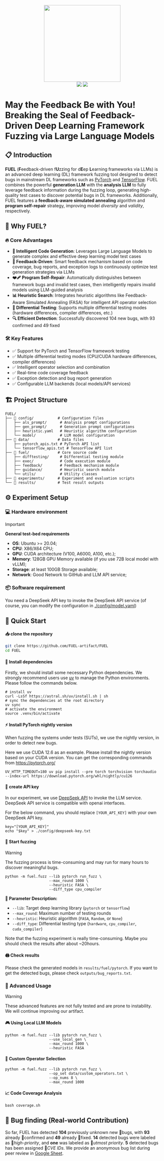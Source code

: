<div align='center'>
  <img src=assets/FUEL-logo.png width=250px >
</div>
<div align='center'>
  <a href="https://docs.google.com/spreadsheets/d/e/2PACX-1vSalhzttBbSI-U313-xOEoZU_H6bajwYZPsEDdLvklFnXDn4Tp6t-W51mO-lTWDzPxnxuh4QZM0ERme/pubhtml"><img src=https://img.shields.io/badge/Bug_List-Google_Sheet-green?style=for-the-badge></a>
  <a href="./LICENSE"><img src=https://img.shields.io/badge/License-Apache_2.0-turquoise?style=for-the-badge ></a>
 </div>

# May the Feedback Be with You! Breaking the Seal of Feedback-Driven Deep Learning Framework Fuzzing via Large Language Models

## 📋 Introduction

**FUEL** (**F**eedback-driven f**U**zzing for d**E**ep **L**earning frameworks via LLMs) is an advanced deep learning (DL) framework fuzzing tool designed to detect bugs in mainstream DL frameworks such as [PyTorch](https://github.com/pytorch/pytorch) and [TensorFlow](https://github.com/tensorflow/tensorflow). FUEL combines the powerful **generation LLM** with the **analysis LLM** to fully leverage feedback information during the fuzzing loop, generating high-quality test cases to discover potential bugs in DL frameworks. Additionally, FUEL features a **feedback-aware simulated annealing** algorithm and **program self-repair** strategy, improving model *diversity* and *validity*, respectively.

## 🎯 Why FUEL?

### 🔥 Core Advantages

- **🤖 Intelligent Code Generation**: Leverages Large Language Models to generate complex and effective deep learning model test cases
- **🔄 Feedback-Driven**: Smart feedback mechanism based on code coverage, bug reports, and exception logs to continuously optimize test generation strategies via LLMs
- **❤️‍🩹 Program Self-Repair**: Automatically distinguishes between framework bugs and invalid test cases, then intelligently repairs invalid models using LLM-guided analysis
- **📊 Heuristic Search**: Integrates heuristic algorithms like Feedback-Aware Simulated Annealing (FASA) for intelligent API operator selection
- **🔬 Differential Testing**: Supports multiple differential testing modes (hardware differences, compiler differences, etc.)
- **🔍 Efficient Detection**: Successfully discovered 104 new bugs, with 93 confirmed and 49 fixed

### 🛠️ Key Features

- ✅ Support for PyTorch and TensorFlow framework testing
- ✅ Multiple differential testing modes (CPU/CUDA hardware differences, compiler differences)
- ✅ Intelligent operator selection and combination
- ✅ Real-time code coverage feedback
- ✅ Exception detection and bug report generation
- ✅ Configurable LLM backends (local models/API services)

## 🏗️ Project Structure

```
FUEL/
├── 📁 config/           # Configuration files
│   ├── als_prompt/      # Analysis prompt configurations
│   ├── gen_prompt/      # Generation prompt configurations
│   ├── heuristic.yaml   # Heuristic algorithm configuration
│   └── model/           # LLM model configuration
├── 📁 data/             # Data files
│   ├── pytorch_apis.txt # PyTorch API list
│   └── tensorflow_apis.txt # TensorFlow API list
├── 📁 fuel/             # Core source code
│   ├── difftesting/     # Differential testing module
│   ├── exec/            # Code execution module
│   ├── feedback/        # Feedback mechanism module
│   ├── guidance/        # Heuristic search module
│   └── utils/           # Utility classes
├── 📁 experiments/      # Experiment and evaluation scripts
└── 📁 results/          # Test result outputs
```

## ⚙️ Experiment Setup

### 💻 Hardware environment

> [!IMPORTANT]
>
> **General test-bed requirements**
>
> - **OS**: Ubuntu >= 20.04;
> - **CPU**: X86/X64 CPU;
> - **GPU**: CUDA architecture (V100, A6000, A100, etc.);
> - **Memory**: 128GB GPU Memory available (if you use 72B local model with vLLM);
> - **Storage**: at least 100GB Storage available;
> - **Network**: Good Network to GitHub and LLM API service;

### 📦 Software requirement

You need a DeepSeek API key to invoke the DeepSeek API service (of course, you can modify the configuration in [./config/model.yaml](./config/model.yaml))

## 🚀 Quick Start

#### 📥 clone the repository

```bash
git clone https://github.com/FUEL-artifact/FUEL
cd FUEL
```

#### 🔧 Install dependencies

Firstly, we should install some necessary Python dependencies.
We strongly recommend users use [uv](https://github.com/astral-sh/uv) to manage the Python environments.
Please follow the commands below.

```shell
# install uv
curl -LsSf https://astral.sh/uv/install.sh | sh
# sync the dependencies at the root directory
uv sync
# activate the environment
source .venv/bin/activate
```

#### ⚡ Install PyTorch nightly version

When fuzzing the systems under tests (SUTs), we use the nightly version, in order to detect new bugs.

Here we use CUDA 12.6 as an example. Please install the nightly version based on your CUDA version. You can get the corresponding commands from https://pytorch.org/

```shell
UV_HTTP_TIMEOUT=180 uv pip install --pre torch torchvision torchaudio --index-url https://download.pytorch.org/whl/nightly/cu126
```

#### 🔑 create API key

In our experiment, we use [DeepSeek API](https://platform.deepseek.com/api_keys) to invoke the LLM service. DeepSeek API service is compatible with openai interfaces.

For the below command, you should replace `[YOUR_API_KEY]` with your own DeepSeek API key.

```shell
key="[YOUR_API_KEY]"
echo "$key" > ./config/deepseek-key.txt
```

#### 🏃 Start fuzzing

> [!WARNING]
> The fuzzing process is time-consuming and may run for many hours to discover meaningful bugs.

```shell
python -m fuel.fuzz --lib pytorch run_fuzz \
                    --max_round 1000 \
                    --heuristic FASA \
                    --diff_type cpu_compiler
```

**📃 Parameter Description:**

- `--lib`: Target deep learning library (`pytorch` or `tensorflow`)
- `--max_round`: Maximum number of testing rounds
- `--heuristic`: Heuristic algorithm (`FASA`, `Random`, or `None`)
- `--diff_type`: Differential testing type (`hardware`, `cpu_compiler`, `cuda_compiler`)

Note that the fuzzing experiment is really time-consuming. Maybe you should check the results after about ~20hours.

#### 🖨️ Check results

Please check the generated models in `results/fuel/pytorch`.
If you want to get the detected bugs, please check `outputs/bug_reports.txt`.

### 🔧 Advanced Usage

> [!WARNING]
> These advanced features are not fully tested and are prone to instability. We will continue improving our artifact.

#### 🎮 Using Local LLM Models

```shell
python -m fuel.fuzz --lib pytorch run_fuzz \
                    --use_local_gen \
                    --max_round 1000 \
                    --heuristic FASA
```

#### 👊 Custom Operator Selection

```shell
python -m fuel.fuzz --lib pytorch run_fuzz \
                    --op_set data/custom_operators.txt \
                    --op_nums 8 \
                    --max_round 1000
```

#### 📈 Code Coverage Analysis

```shell
bash coverage.sh
```

## 🚨 Bug finding (Real-world Contribution)

So far, FUEL has detected **104** previously unknown new 🐛bugs, with **93** already 🥰confirmed and **49** already 🥳fixed. **14** detected bugs were labeled as 🚨*high-priority*, and **one** was labeled as 🤯*utmost priority*. **5** detected bugs has been assigned 🐞*CVE IDs*. We provide an anonymous bug list during peer review in [Google Sheet](https://docs.google.com/spreadsheets/d/e/2PACX-1vSalhzttBbSI-U313-xOEoZU_H6bajwYZPsEDdLvklFnXDn4Tp6t-W51mO-lTWDzPxnxuh4QZM0ERme/pubhtml).
